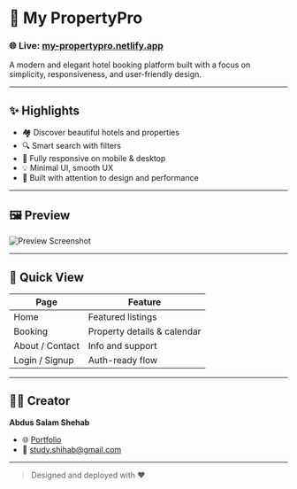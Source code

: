 # 🏨 My PropertyPro

### 🌐 Live: [my-propertypro.netlify.app](https://my-propertypro.netlify.app)

A modern and elegant hotel booking platform built with a focus on simplicity, responsiveness, and user-friendly design.

---

## ✨ Highlights

- 🏘️ Discover beautiful hotels and properties
- 🔍 Smart search with filters
- 📱 Fully responsive on mobile & desktop
- 💡 Minimal UI, smooth UX
- 🎯 Built with attention to design and performance

---

## 🖼️ Preview

![Preview Screenshot](https://my-propertypro.netlify.app/preview.png) <!-- optional, replace with real image -->

---

## 📌 Quick View

| Page                | Feature                 |
|---------------------|-------------------------|
| Home                | Featured listings       |
| Booking             | Property details & calendar |
| About / Contact     | Info and support        |
| Login / Signup      | Auth-ready flow         |

---

## 🙋‍♂️ Creator

**Abdus Salam Shehab**

- 🌐 [Portfolio](https://asshihab.netlify.app)
- 📧 study.shihab@gmail.com

---

> Designed and deployed with ❤️
